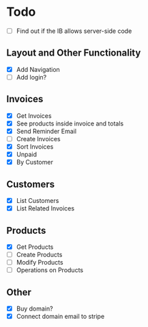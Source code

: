 # Todo

- [ ] Find out if the IB allows server-side code

## Layout and Other Functionality

- [x] Add Navigation
- [ ] Add login?

## Invoices

- [x] Get Invoices
- [x] See products inside invoice and totals
- [x] Send Reminder Email
- [ ] Create Invoices
- [x] Sort Invoices
- [x] Unpaid
- [x] By Customer

## Customers

- [x] List Customers
- [x] List Related Invoices

## Products

- [x] Get Products
- [ ] Create Products
- [ ] Modify Products
- [ ] Operations on Products

## Other

- [x] Buy domain?
- [x] Connect domain email to stripe
